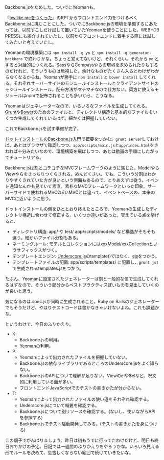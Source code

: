 Backbone.jsをためした。ついでにYeomanも。

『[bwilike.meをつくった][2013-12-30]』のKPTからフロントエンド力をつけるべくBackbone.jsに挑むことにした。ついでにBackbone.jsの環境を準備するにあたっては、以前すこしだけ試して置いていたYeomanを使うことにした。WEB+DB PRESSにも紹介されていたし、以前からフロントエンドに着手する際には試してみたいと考えていたし。

Yeomanの環境構築には `npm install -g yo` と `npm install -g generator-backbone` で終わりかな。ちょっと覚えてないけど、それくらい。それから `yo` とすると対話的につくれる。SassやらCompassやらの環境を求められたりもするのだけれど、そういうものは無視した。余計なものがたくさん入るとわけがわからなくなるからね。Yeomanが勝手に `npm install` と `bower install` してくれる。それぞれサーバーサイドのモジュールインストールとクライアントサイドのモジュールインストール。配布方法がマチマチなので仕方ない。両方に使えるモジュールはnpmで配布されることも多いから、こうなる。

Yeomanはジェネレーターなので、いろいろなファイルを生成してくれる。[Grunt][gruntjs/grunt]や[Bower][bower/bower]のためのファイルと、ディレクトリ構造と基本的なファイルをいくつか生成してくれているはず。細かくは把握していない。

これでBackbone.jsを試す準備が完了。

[ドットインストールのBackbone.js入門][dotinstall-backbonejs]で概要をつかむ。`grunt server`しておけば、あとはブラウザで確認しつつ、`app/scripts/main.js`と`app/index.html`をさわれば十分みたいなので、環境構築を飛ばしつつ、あとは動画の手順にしたがってチュートリアる。

Backbone.jsは割とコテコテなMVCフレームワークのように感じた。ModelやらViewやらをきっちりつくらされる。めんどくさい。でも、こういう分割はわかりやすくされていた方が良いという側面もあるので、とりあえずは従う。イベント通知なんかも見ていて素直。素朴なMVCフレームワークといった印象。サーバーサイドで使われるMVC2ぽいMVCとは違って、イベントベースの、本来のMVCに近いように思う。

ドットインストールの側をひととおり終えたところで、Yeomanの生成したディレクトリ構造に合わせて修正する。いくつか違いがあった。覚えている点を挙げると、

- ディレクトリ構造: app/ や test/ app/scripts/models/ など構造がそもそも違う。細かいファイル分割もある。
- ネーミングルール: モデルとコレクションにはxxxModel/xxxCollectionというサフィックスがつく。
- テンプレートエンジン: [Underscore.js][underscore.js]のtemplate()ではなく、[ejs][]をつかう。
- テンプレートファイルの配置: app/scripts/templates/ に配置し、`grunt jst`で生成されるtemplates.jsをつかう。

たぶん、Yeomanに設定されたジェネレーターは割と一般的な値で生成してくれるはずなので、そういう部分からベストプラクティスぽいものを見出していくのが良いと思う。

気になるのは.spec.jsが同時に生成されること。Ruby on Railsのジェネレーターでもそうだけど、やはりテストコードは書かなきゃいけないよね。これも課題かな。

というわけで、今日のふりかえり。

- K:
  - Backbone.jsの利用。
  - Yeomanの利用。
- P:
  - Yeomanによって出力されたファイルを把握していない。
  - Backbone.jsの依存ライブラリであるところのUnderscore.jsをよく知らない。
  - Backbone.jsのAPIについて理解が足りない。Viewのelや$elなど、呪文的に利用している面が多い。
  - フロントエンドJavaScriptでのテストの書きかたが分からない。
- T:
  - Yeomanによって出力されたファイルの使い道をそれぞれ確認する。
  - Underscore.jsについて概要を確認する。
  - Backbone.jsについて別リソースを確認する。(ないし、使いながらAPIを参照する)
  - Backbone.jsでテスト駆動開発してみる。(テストの書きかたを身につける)

この調子でがんばりましょう。昨日は初もうでに行ってたわけだけど、明日も終日おでかけの予定。日記では一週間のふりかえりをやろうかな。いろいろ見える形でルールを決めて、息苦しくならない範囲で続けていきたいな。

[2013-12-30]: https://blog.bouzuya.net/2013/12/30/diary/
[dotinstall-backbonejs]: http://dotinstall.com/lessons/basic_backbonejs
[gruntjs/grunt]: https://github.com/gruntjs/grunt
[bower/bower]: https://github.com/bower/bower
[underscore.js]: http://underscorejs.org/
[ejs]: http://embeddedjs.com/

